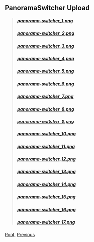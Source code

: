 ## PanoramaSwitcher Upload
> ##### [panorama-switcher_1.png](./panorama-switcher_1.png)
> ##### [panorama-switcher_2.png](./panorama-switcher_2.png)
> ##### [panorama-switcher_3.png](./panorama-switcher_3.png)
> ##### [panorama-switcher_4.png](./panorama-switcher_4.png)
> ##### [panorama-switcher_5.png](./panorama-switcher_5.png)
> ##### [panorama-switcher_6.png](./panorama-switcher_6.png)
> ##### [panorama-switcher_7.png](./panorama-switcher_7.png)
> ##### [panorama-switcher_8.png](./panorama-switcher_8.png)
> ##### [panorama-switcher_9.png](./panorama-switcher_9.png)
> ##### [panorama-switcher_10.png](./panorama-switcher_10.png)
> ##### [panorama-switcher_11.png](./panorama-switcher_11.png)
> ##### [panorama-switcher_12.png](./panorama-switcher_12.png)
> ##### [panorama-switcher_13.png](./panorama-switcher_13.png)
> ##### [panorama-switcher_14.png](./panorama-switcher_14.png)
> ##### [panorama-switcher_15.png](./panorama-switcher_15.png)
> ##### [panorama-switcher_16.png](./panorama-switcher_16.png)
> ##### [panorama-switcher_17.png](./panorama-switcher_17.png)

[Root](/), [Previous](../)
<head><style>blockquote>* h5 { line-height:0!important } body { background:url(/assets/images/minecraft_bg.png)!important; background-repeat: no-repeat!important; background-size:cover!important; background-position-x:center!important; } </style></head>

